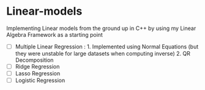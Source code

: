 # Linear-models

Implementing Linear models from the ground up in C++ by using my Linear Algebra Framework as a starting point
- [ ] Multiple Linear Regression :
      1. Implemented using Normal Equations (but they were unstable for large datasets when computing inverse)
      2. QR Decomposition
- [ ] Ridge Regression
- [ ] Lasso Regression
- [ ] Logistic Regression
